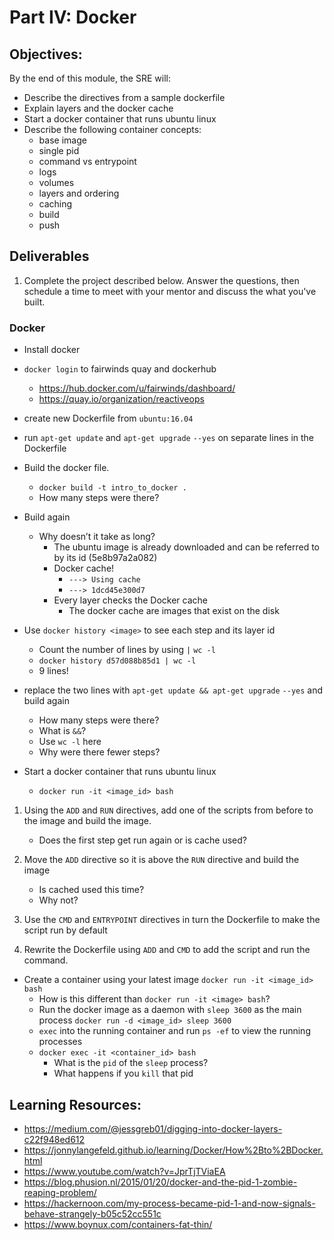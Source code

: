 # Part IV: Docker

## Objectives: 
By the end of this module, the SRE will: 
- Describe the directives from a sample dockerfile 
- Explain layers and the docker cache 
- Start a docker container that runs ubuntu linux 
- Describe the following container concepts:
  - base image
  - single pid
  - command vs entrypoint
  - logs
  - volumes
  - layers and ordering
  - caching
  - build
  - push

## Deliverables 
1. Complete the project described below. Answer the questions, then schedule a time to meet with your mentor and discuss the what you've built.  

### Docker 
  - Install docker
  - `docker login` to fairwinds quay and dockerhub
    - https://hub.docker.com/u/fairwinds/dashboard/
    - https://quay.io/organization/reactiveops
  - create new Dockerfile from `ubuntu:16.04`
  - run  `apt-get update` and `apt-get upgrade` `--yes` on separate lines in the Dockerfile
  - Build the docker file.  
    - `docker build -t intro_to_docker .`
    - How many steps were there?
      
  - Build again
    - Why doesn’t it take as long?
      - The ubuntu image is already downloaded and can be referred to by its id (5e8b97a2a082)
      - Docker cache!
        - `---> Using cache`
        -  `---> 1dcd45e300d7`
      - Every layer checks the Docker cache
        - The docker cache are images that exist on the disk 
  - Use `docker history <image>` to see each step and its layer id
    - Count the number of lines by using `|` `wc -l` 
    - `docker history d57d088b85d1 | wc -l` 
    - 9 lines! 
  - replace the two lines with `apt-get update && apt-get upgrade` `--yes` and build again
    - How many steps were there? 
    - What is `&&`? 
    - Use `wc -l` here
    - Why were there fewer steps? 
- Start a docker container that runs ubuntu linux 
  - `docker run -it <image_id> bash` 
  
1.  Using the `ADD` and `RUN` directives, add one of the scripts from before to the image and build the image. 
    - Does the first step get run again or is cache used?
      
2. Move the `ADD` directive so it is above the `RUN` directive and build the image
    - Is cached used this time? 
    - Why not?
3. Use the `CMD` and `ENTRYPOINT` directives in turn the Dockerfile to make the script run by default
4. Rewrite the Dockerfile using `ADD`  and `CMD` to add the script and run the command.  

- Create a container using your latest image
`docker run -it <image_id> bash`
  - How is this different than `docker run -it <image> bash`?
  - Run the docker image as a daemon with `sleep 3600` as the main process
  `docker run -d <image_id> sleep 3600`
  - `exec` into the running container and run `ps -ef` to view the running processes
  - `docker exec -it <container_id> bash` 
    - What is the `pid` of the `sleep` process? 
    - What happens if you `kill` that pid

## Learning Resources: 

- https://medium.com/@jessgreb01/digging-into-docker-layers-c22f948ed612
- https://jonnylangefeld.github.io/learning/Docker/How%2Bto%2BDocker.html
- https://www.youtube.com/watch?v=JprTjTViaEA
- https://blog.phusion.nl/2015/01/20/docker-and-the-pid-1-zombie-reaping-problem/
- https://hackernoon.com/my-process-became-pid-1-and-now-signals-behave-strangely-b05c52cc551c
- https://www.boynux.com/containers-fat-thin/


